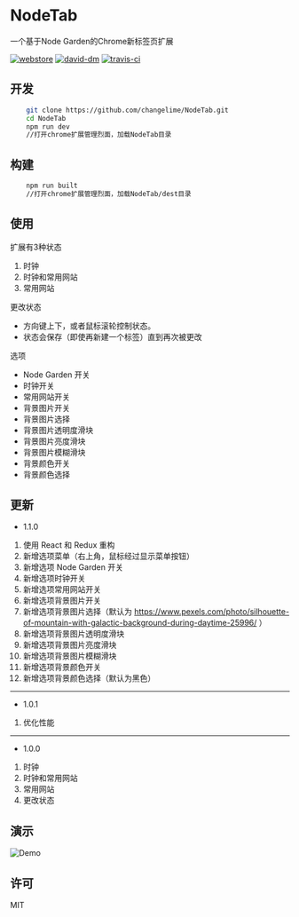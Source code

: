 # NodeTab
一个基于Node Garden的Chrome新标签页扩展

[![webstore][webstore-badge]][webstore-link]
[![david-dm][david-dm-badge]][david-dm-link]
[![travis-ci][travis-ci-badge]][travis-ci-link]

## 开发
```sh
    git clone https://github.com/changelime/NodeTab.git
    cd NodeTab
    npm run dev
    //打开chrome扩展管理烈面，加载NodeTab目录
```

## 构建
```sh
    npm run built
    //打开chrome扩展管理烈面，加载NodeTab/dest目录
```

## 使用
扩展有3种状态

1. 时钟
1. 时钟和常用网站
1. 常用网站

更改状态
* 方向键上下，或者鼠标滚轮控制状态。
* 状态会保存（即使再新建一个标签）直到再次被更改

选项
* Node Garden 开关
* 时钟开关
* 常用网站开关
* 背景图片开关
* 背景图片选择
* 背景图片透明度滑块
* 背景图片亮度滑块
* 背景图片模糊滑块
* 背景颜色开关
* 背景颜色选择


## 更新
* 1.1.0

1. 使用 React 和 Redux 重构
1. 新增选项菜单（右上角，鼠标经过显示菜单按钮）
1. 新增选项 Node Garden 开关
1. 新增选项时钟开关
1. 新增选项常用网站开关
1. 新增选项背景图片开关
1. 新增选项背景图片选择（默认为 https://www.pexels.com/photo/silhouette-of-mountain-with-galactic-background-during-daytime-25996/ ）
1. 新增选项背景图片透明度滑块
1. 新增选项背景图片亮度滑块
1. 新增选项背景图片模糊滑块
1. 新增选项背景颜色开关
1. 新增选项背景颜色选择（默认为黑色）

------

* 1.0.1

1. 优化性能

------

* 1.0.0

1. 时钟
1. 时钟和常用网站
1. 常用网站
1. 更改状态

## 演示
![Demo](http://i.imgur.com/bT9OWKZ.png)

## 许可
MIT


<!-- Link -->
[webstore-badge]:     https://img.shields.io/chrome-web-store/v/blnaigipibhidkmocpndbblfkpmghaom.svg
[webstore-link]:      https://chrome.google.com/webstore/detail/nodetab/blnaigipibhidkmocpndbblfkpmghaom
[david-dm-badge]:     https://david-dm.org/changelime/NodeTab/dev-status.svg
[david-dm-link]:      https://david-dm.org/changelime/NodeTab?type=dev
[travis-ci-badge]:    https://api.travis-ci.org/changelime/NodeTab.svg
[travis-ci-link]:     https://travis-ci.org/changelime/NodeTab
